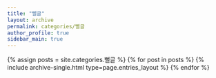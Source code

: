 ```yaml
---
title: "뻘글"
layout: archive
permalink: categories/뻘글
author_profile: true
sidebar_main: true
---
```

{% assign posts = site.categories.뻘글 %}
{% for post in posts %} {% include archive-single.html type=page.entries_layout %} {% endfor %}
